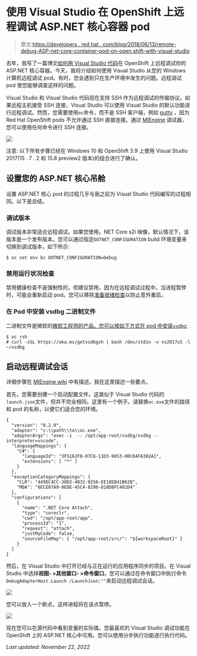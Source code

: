 # 使用 Visual Studio 在 OpenShift 上远程调试 ASP.NET 核心容器 pod

> 原文:[https://developers . red hat . com/blog/2018/06/13/remote-debug-ASP-net-core-container-pod-on-open shift-with-visual-studio](https://developers.redhat.com/blog/2018/06/13/remotely-debug-asp-net-core-container-pod-on-openshift-with-visual-studio)

去年，我写了一篇博文[如何用 Visual Studio 代码](https://developers.redhat.com/blog/2017/10/23/remote-debug-asp-net-core-container-openshift-visual-studio-code/)在 OpenShift 上远程调试你的 ASP.NET 核心容器。今天，我将介绍如何使用 Visual Studio 从您的 Windows 计算机远程调试 pod。有时，您会遇到只在生产环境中发生的问题。远程调试 pod 使您能够调查这样的问题。

Visual Studio 和 Visual Studio 代码现在支持 SSH 作为远程调试的传输协议。如果远程主机接受 SSH 连接，Visual Studio 可以使用 Visual Studio 的默认功能进行远程调试。然而，您需要使用`oc`命令，而不是 SSH 客户端，例如 [putty](https://putty.org/) ，因为 Red Hat OpenShift pods 不允许通过 SSH 直接连接。通过 [MIEngine](https://github.com/Microsoft/MIEngine) 调试器，您可以使用任何命令进行 SSH 连接。

![](../Images/41c4201cf2870e46d9269193ab3fb125.png)

注意:
以下所有步骤已经在 Windows 10 和 OpenShift 3.9 上使用 Visual Studio 2017(15 . 7 . 2 和 15.8 preview2 版本)的组合进行了确认。

## 设置您的 ASP.NET 核心吊舱

设置 ASP.NET 核心 pod 的过程几乎与我之前为 Visual Studio 代码编写的过程相同。以下是总结。

### 调试版本

调试版本非常适合远程调试。如果您使用。NET Core s2i 映像，默认情况下，该版本是一个发布版本。您可以通过指定`DOTNET_CONFIGURATION` build 环境变量来切换到调试版本，如下所示:

```
$ oc set env bc DOTNET_CONFIGURATION=Debug

```

### 禁用运行状况检查

禁用健康检查不是强制性的，但建议禁用，因为在远程调试过程中，当进程暂停时，可能会重新启动 pod。您可以移除[准备就绪检查](https://docs.openshift.com/container-platform/3.9/dev_guide/application_health.html#container-health-checks-using-probes)以防止意外重启。

### 在 Pod 中安装 vsdbg 二进制文件

二进制文件是微软的[微软工程师的产品。您可以按如下方式在 pod 中安装`vsdbg`:](https://github.com/Microsoft/MIEngine)

```
$ oc rsh 
# curl -sSL https://aka.ms/getvsdbgsh | bash /dev/stdin -v vs2017u5 -l ~/vsdbg

```

## 启动远程调试会话

详细步骤在 [MIEngine wiki](https://github.com/Microsoft/MIEngine/wiki/Offroad-Debugging-of-.NET-Core-on-Linux---OSX-from-Visual-Studio) 中有描述。我在这里描述一些要点。

首先，您需要创建一个启动配置文件。这类似于 Visual Studio 代码的`launch.json`文件，但并不完全相同。这里有一个例子。请替换`oc.exe`文件的路径和 pod 的名称，以便它们适合您的环境。

```
{
  "version": "0.2.0",
  "adapter": "c:\\path\\to\\oc.exe",
  "adapterArgs": "exec -i  -- /opt/app-root/vsdbg/vsdbg --interpreter=vscode",
  "languageMappings": {
    "C#": {
      "languageId": "3F5162F8-07C6-11D3-9053-00C04FA302A1",
      "extensions": [ "*" ]
    }
  },
  "exceptionCategoryMappings": {
    "CLR": "449EC4CC-30D2-4032-9256-EE18EB41B62B",
    "MDA": "6ECE07A9-0EDE-45C4-8296-818D8FC401D4"
  },
  "configurations": [
    {
      "name": ".NET Core Attach",
      "type": "coreclr",
      "cwd": "/opt/app-root/app",
      "processId": "1",
      "request": "attach",
      "justMyCode": false,
      "sourceFileMap": { "/opt/app-root/src/": "${workspaceRoot}" }
    }
  ]
}

```

然后，在 Visual Studio 中打开已经与正在运行的应用程序同步的项目。在 Visual Studio 中选择**视图- >其他窗口- >命令窗口**。您可以通过在命令窗口中执行命令`DebugAdapterHost.Launch /LaunchJson:""`来启动远程调试会话。

![](../Images/71ca60fb90c596094d0411f462add540.png)

您可以放入一个断点，这样进程将在该点暂停。

![](../Images/854a977d9c2529b09f713ca688f63dca.png)

现在您可以在源代码中看到变量的实际值。您最喜欢的 Visual Studio 调试功能在 OpenShift 上的 ASP.NET 核心中可用。您可以使用分步执行功能逐行执行代码。

*Last updated: November 22, 2022*